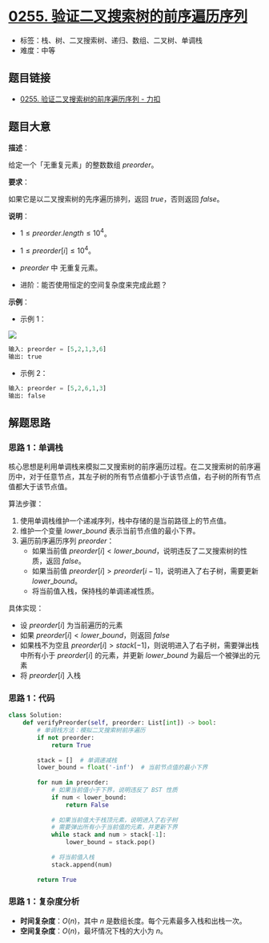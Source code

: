 # [0255. 验证二叉搜索树的前序遍历序列](https://leetcode.cn/problems/verify-preorder-sequence-in-binary-search-tree/)

- 标签：栈、树、二叉搜索树、递归、数组、二叉树、单调栈
- 难度：中等

## 题目链接

- [0255. 验证二叉搜索树的前序遍历序列 - 力扣](https://leetcode.cn/problems/verify-preorder-sequence-in-binary-search-tree/)

## 题目大意

**描述**：

给定一个「无重复元素」的整数数组 $preorder$。

**要求**：

如果它是以二叉搜索树的先序遍历排列，返回 $true$，否则返回 $false$。

**说明**：

- $1 \le preorder.length \le 10^{4}$。
- $1 \le preorder[i] \le 10^{4}$。
- $preorder$ 中 无重复元素。

- 进阶：能否使用恒定的空间复杂度来完成此题？

**示例**：

- 示例 1：

![](https://assets.leetcode.com/uploads/2021/03/12/preorder-tree.jpg)

```python
输入: preorder = [5,2,1,3,6]
输出: true
```

- 示例 2：

```python
输入: preorder = [5,2,6,1,3]
输出: false
```

## 解题思路

### 思路 1：单调栈

核心思想是利用单调栈来模拟二叉搜索树的前序遍历过程。在二叉搜索树的前序遍历中，对于任意节点，其左子树的所有节点值都小于该节点值，右子树的所有节点值都大于该节点值。

算法步骤：

1. 使用单调栈维护一个递减序列，栈中存储的是当前路径上的节点值。
2. 维护一个变量 $lower\_bound$ 表示当前节点值的最小下界。
3. 遍历前序遍历序列 $preorder$：
   - 如果当前值 $preorder[i] < lower\_bound$，说明违反了二叉搜索树的性质，返回 $false$。
   - 如果当前值 $preorder[i] > preorder[i-1]$，说明进入了右子树，需要更新 $lower\_bound$。
   - 将当前值入栈，保持栈的单调递减性质。

具体实现：
- 设 $preorder[i]$ 为当前遍历的元素
- 如果 $preorder[i] < lower\_bound$，则返回 $false$
- 如果栈不为空且 $preorder[i] > stack[-1]$，则说明进入了右子树，需要弹出栈中所有小于 $preorder[i]$ 的元素，并更新 $lower\_bound$ 为最后一个被弹出的元素
- 将 $preorder[i]$ 入栈

### 思路 1：代码

```python
class Solution:
    def verifyPreorder(self, preorder: List[int]) -> bool:
        # 单调栈方法：模拟二叉搜索树前序遍历
        if not preorder:
            return True
        
        stack = []  # 单调递减栈
        lower_bound = float('-inf')  # 当前节点值的最小下界
        
        for num in preorder:
            # 如果当前值小于下界，说明违反了 BST 性质
            if num < lower_bound:
                return False
            
            # 如果当前值大于栈顶元素，说明进入了右子树
            # 需要弹出所有小于当前值的元素，并更新下界
            while stack and num > stack[-1]:
                lower_bound = stack.pop()
            
            # 将当前值入栈
            stack.append(num)
        
        return True
```

### 思路 1：复杂度分析

- **时间复杂度**：$O(n)$，其中 $n$ 是数组长度。每个元素最多入栈和出栈一次。
- **空间复杂度**：$O(n)$，最坏情况下栈的大小为 $n$。
